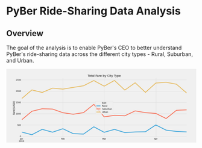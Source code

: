 # PyBer Ride-Sharing Data Analysis
## Overview
The goal of the analysis is to enable PyBer's CEO to better understand PyBer's ride-sharing data across the different city types - Rural, Suburban, and Urban.



![pyber_fare_summary_fig](https://github.com/hwaijiinlee/PyBer_Analysis/blob/main/analysis/PyBer_fare_summary.png)

